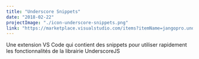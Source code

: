 ```yaml
---
title: "Underscore Snippets"
date: "2018-02-22"
projectImage: "./icon-underscore-snippets.png"
link: "https://marketplace.visualstudio.com/items?itemName=jangopro.underscore-snippets"
---
```


Une extension VS Code qui contient des snippets pour utiliser rapidement les fonctionnalités de la librairie UnderscoreJS
